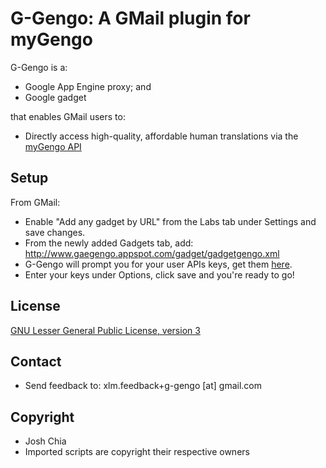 # G-Gengo: A GMail plugin for myGengoG-Gengo is a:  - Google App Engine proxy; and  - Google gadget  that enables GMail users to:  - Directly access high-quality, affordable human translations via the [myGengo API](http://www.mygengo.com/api/)## SetupFrom GMail:  - Enable "Add any gadget by URL" from the Labs tab under Settings and save changes.  - From the newly added Gadgets tab, add: http://www.gaegengo.appspot.com/gadget/gadgetgengo.xml  - G-Gengo will prompt you for your user APIs keys, get them [here](http://mygengo.com/express/account/api_settings/).  - Enter your keys under Options, click save and you're ready to go!## License[GNU Lesser General Public License, version 3](http://www.gnu.org/licenses/lgpl.html)## Contact- Send feedback to: xlm.feedback+g-gengo [at] gmail.com## Copyright- Josh Chia- Imported scripts are copyright their respective owners